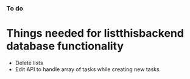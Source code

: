 ### To do

# Things needed for listthisbackend database functionality

- Delete lists
- Edit API to handle array of tasks while creating new tasks
